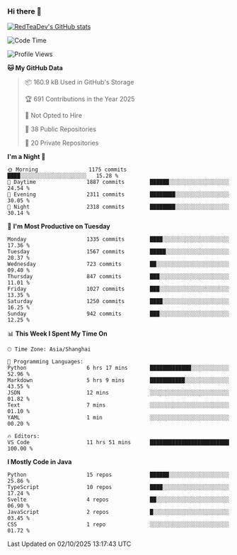 ### Hi there 👋

<!--
**RedTeaDev/RedTeaDev** is a ✨ _special_ ✨ repository because its `README.md` (this file) appears on your GitHub profile.

Here are some ideas to get you started:

- 🔭 I’m currently working on ...
- 🌱 I’m currently learning ...
- 👯 I’m looking to collaborate on ...
- 🤔 I’m looking for help with ...
- 💬 Ask me about ...
- 📫 How to reach me: ...
- 😄 Pronouns: ...
- ⚡ Fun fact: ...
-->

<!--
[![wakatime](https://wakatime.com/badge/user/6b101ed0-04c0-4490-9283-eb61f2efff96.svg)](https://wakatime.com/@6b101ed0-04c0-4490-9283-eb61f2efff96)
!-->

[![RedTeaDev's GitHub stats](https://github-readme-stats.vercel.app/api?username=RedTeaDev\&include_all_commits=true)](https://github.com/anuraghazra/github-readme-stats)
<!--
[![willianrod's wakatime stats](https://github-readme-stats.vercel.app/api/wakatime?username=RedTeaDev)](https://github.com/anuraghazra/github-readme-stats)
!-->
<!--START_SECTION:waka-->
![Code Time](http://img.shields.io/badge/Code%20Time-3%2C535%20hrs%2013%20mins-blue)

![Profile Views](http://img.shields.io/badge/Profile%20Views-0-blue)

**🐱 My GitHub Data** 

> 📦 160.9 kB Used in GitHub's Storage 
 > 
> 🏆 691 Contributions in the Year 2025
 > 
> 🚫 Not Opted to Hire
 > 
> 📜 38 Public Repositories 
 > 
> 🔑 20 Private Repositories 
 > 
**I'm a Night 🦉** 

```text
🌞 Morning                1175 commits        ████░░░░░░░░░░░░░░░░░░░░░   15.28 % 
🌆 Daytime                1887 commits        ██████░░░░░░░░░░░░░░░░░░░   24.54 % 
🌃 Evening                2311 commits        ████████░░░░░░░░░░░░░░░░░   30.05 % 
🌙 Night                  2318 commits        ████████░░░░░░░░░░░░░░░░░   30.14 % 
```
📅 **I'm Most Productive on Tuesday** 

```text
Monday                   1335 commits        ████░░░░░░░░░░░░░░░░░░░░░   17.36 % 
Tuesday                  1567 commits        █████░░░░░░░░░░░░░░░░░░░░   20.37 % 
Wednesday                723 commits         ██░░░░░░░░░░░░░░░░░░░░░░░   09.40 % 
Thursday                 847 commits         ███░░░░░░░░░░░░░░░░░░░░░░   11.01 % 
Friday                   1027 commits        ███░░░░░░░░░░░░░░░░░░░░░░   13.35 % 
Saturday                 1250 commits        ████░░░░░░░░░░░░░░░░░░░░░   16.25 % 
Sunday                   942 commits         ███░░░░░░░░░░░░░░░░░░░░░░   12.25 % 
```


📊 **This Week I Spent My Time On** 

```text
🕑︎ Time Zone: Asia/Shanghai

💬 Programming Languages: 
Python                   6 hrs 17 mins       █████████████░░░░░░░░░░░░   52.96 % 
Markdown                 5 hrs 9 mins        ███████████░░░░░░░░░░░░░░   43.55 % 
JSON                     12 mins             ░░░░░░░░░░░░░░░░░░░░░░░░░   01.82 % 
Text                     7 mins              ░░░░░░░░░░░░░░░░░░░░░░░░░   01.10 % 
YAML                     1 min               ░░░░░░░░░░░░░░░░░░░░░░░░░   00.20 % 

🔥 Editors: 
VS Code                  11 hrs 51 mins      █████████████████████████   100.00 % 
```

**I Mostly Code in Java** 

```text
Python                   15 repos            ██████░░░░░░░░░░░░░░░░░░░   25.86 % 
TypeScript               10 repos            ████░░░░░░░░░░░░░░░░░░░░░   17.24 % 
Svelte                   4 repos             ██░░░░░░░░░░░░░░░░░░░░░░░   06.90 % 
JavaScript               2 repos             █░░░░░░░░░░░░░░░░░░░░░░░░   03.45 % 
CSS                      1 repo              ░░░░░░░░░░░░░░░░░░░░░░░░░   01.72 % 
```




 Last Updated on 02/10/2025 13:17:43 UTC
<!--END_SECTION:waka-->


